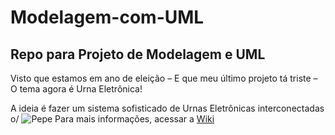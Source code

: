 # Modelagem-com-UML
## Repo para Projeto de Modelagem e UML
<p>Visto que estamos em ano de eleição – E que meu último projeto tá triste – O tema agora é Urna Eletrônica!</p>
A ideia é fazer um sistema sofisticado de Urnas Eletrônicas interconectadas o/
<img src="https://cdna.artstation.com/p/assets/images/images/039/088/258/original/burcu-pepe-blink-blank.gif?1624916016" alt="Pepe" />
Para mais informações, acessar a <a href="https://github.com/rdgtheu/Modelagem-com-UML/wiki">Wiki</a>

